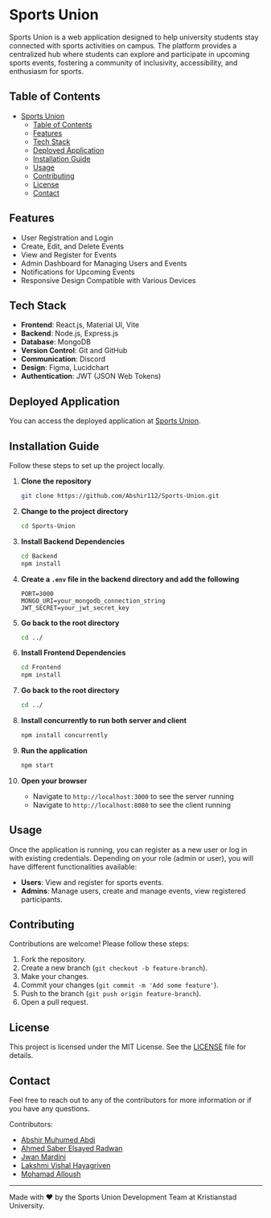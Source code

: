 # Sports Union

Sports Union is a web application designed to help university students stay connected with sports activities on campus. The platform provides a centralized hub where students can explore and participate in upcoming sports events, fostering a community of inclusivity, accessibility, and enthusiasm for sports.

## Table of Contents
- [Sports Union](#sports-union)
  - [Table of Contents](#table-of-contents)
  - [Features](#features)
  - [Tech Stack](#tech-stack)
  - [Deployed Application](#deployed-application)
  - [Installation Guide](#installation-guide)
  - [Usage](#usage)
  - [Contributing](#contributing)
  - [License](#license)
  - [Contact](#contact)

## Features
- User Registration and Login
- Create, Edit, and Delete Events
- View and Register for Events
- Admin Dashboard for Managing Users and Events
- Notifications for Upcoming Events
- Responsive Design Compatible with Various Devices

## Tech Stack
- **Frontend**: React.js, Material UI, Vite
- **Backend**: Node.js, Express.js
- **Database**: MongoDB
- **Version Control**: Git and GitHub
- **Communication**: Discord
- **Design**: Figma, Lucidchart
- **Authentication**: JWT (JSON Web Tokens)

## Deployed Application
You can access the deployed application at [Sports Union](https://sports-union.onrender.com/).

## Installation Guide
Follow these steps to set up the project locally.

1. **Clone the repository**
    ```bash
    git clone https://github.com/Abshir112/Sports-Union.git
    ```

2. **Change to the project directory**
    ```bash
    cd Sports-Union
    ```

3. **Install Backend Dependencies**
    ```bash
    cd Backend
    npm install
    ```

4. **Create a `.env` file in the backend directory and add the following**
    ```env
    PORT=3000
    MONGO_URI=your_mongodb_connection_string
    JWT_SECRET=your_jwt_secret_key
    ```

5. **Go back to the root directory**
    ```bash
    cd ../
    ```

6. **Install Frontend Dependencies**
    ```bash
    cd Frontend
    npm install
    ```

7. **Go back to the root directory**
    ```bash
    cd ../
    ```

8. **Install concurrently to run both server and client**
    ```bash
    npm install concurrently
    ```

9. **Run the application**
    ```bash
    npm start
    ```

10. **Open your browser**
    - Navigate to `http://localhost:3000` to see the server running
    - Navigate to `http://localhost:8080` to see the client running

## Usage
Once the application is running, you can register as a new user or log in with existing credentials. Depending on your role (admin or user), you will have different functionalities available:
- **Users**: View and register for sports events.
- **Admins**: Manage users, create and manage events, view registered participants.

## Contributing
Contributions are welcome! Please follow these steps:
1. Fork the repository.
2. Create a new branch (`git checkout -b feature-branch`).
3. Make your changes.
4. Commit your changes (`git commit -m 'Add some feature'`).
5. Push to the branch (`git push origin feature-branch`).
6. Open a pull request.

## License
This project is licensed under the MIT License. See the [LICENSE](LICENSE) file for details.

## Contact
Feel free to reach out to any of the contributors for more information or if you have any questions.

Contributors:
- [Abshir Muhumed Abdi](https://github.com/Abshir112)
- [Ahmed Saber Elsayed Radwan](https://github.com/ahmedradwancs)
- [Jwan Mardini](https://github.com/JwanMardini)
- [Lakshmi Vishal Hayagriven](https://github.com/lakshmivishal9496)
- [Mohamad Alloush](https://github.com/Alloush95)

---

Made with ❤️ by the Sports Union Development Team at Kristianstad University.
